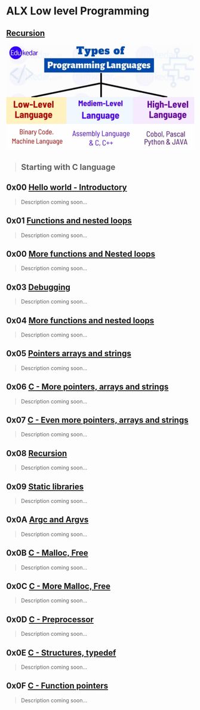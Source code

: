 
# ALX Low level Programming

## [Recursion](https://github.com/Viestar/alx-low_level_programming/tree/master/0x00-hello_world)













![Cisfun](assets/lowlevel.png)

> ## Starting with C language

## **0x00** [Hello world - Introductory](https://github.com/Viestar/alx-low_level_programming/tree/master/0x00-hello_world)
> Description coming soon...

## **0x01** [Functions and nested loops](https://github.com/Viestar/alx-low_level_programming/tree/master/0x01-variables_if_else_while)
> Description coming soon...

## **0x00** [More functions and Nested loops](https://github.com/Viestar/alx-low_level_programming/tree/master/0x02-functions_nested_loops)
> Description coming soon...

## **0x03** [Debugging](https://github.com/Viestar/alx-low_level_programming/tree/master/0x03-debugging)
> Description coming soon...

## **0x04** [More functions and nested loops](https://github.com/Viestar/alx-low_level_programming/tree/master/0x04-more_functions_nested_loops)
> Description coming soon...

## **0x05** [Pointers arrays and strings](https://github.com/Viestar/alx-low_level_programming/tree/master/0x05-pointers_arrays_strings)
> Description coming soon...


## **0x06** [C - More pointers, arrays and strings](https://github.com/Viestar/alx-low_level_programming/tree/master/0x06-pointers_arrays_strings)
> Description coming soon...

## **0x07** [C - Even more pointers, arrays and strings](https://github.com/Viestar/alx-low_level_programming/tree/master/0x07-pointers_arrays_strings)
> Description coming soon...

## **0x08** [Recursion](https://github.com/Viestar/alx-low_level_programming/tree/master/0x08-recursion)
> Description coming soon...

## **0x09** [Static libraries](https://github.com/Viestar/alx-low_level_programming/tree/master/0x09-static_libraries)
> Description coming soon...

## **0x0A** [Argc and Argvs](https://github.com/Viestar/alx-low_level_programming/tree/master/0x0A-argc_argv)
> Description coming soon...

## **0x0B** [C - Malloc, Free](https://github.com/Viestar/alx-low_level_programming/tree/master/0x0B-malloc_free)
> Description coming soon...

## **0x0C** [C - More Malloc, Free](https://github.com/Viestar/alx-low_level_programming/tree/master/0x0C-more_malloc_free)
> Description coming soon...

## **0x0D** [C - Preprocessor](https://github.com/Viestar/alx-low_level_programming/tree/master/0x0D-preprocessor)
> Description coming soon...

## **0x0E** [C - Structures, typedef](https://github.com/Viestar/alx-low_level_programming/tree/master/0x0E-structures_typedef)
> Description coming soon...

## **0x0F** [C - Function pointers](https://github.com/Viestar/alx-low_level_programming/tree/master/0x0F-function_pointers)
> Description coming soon...
